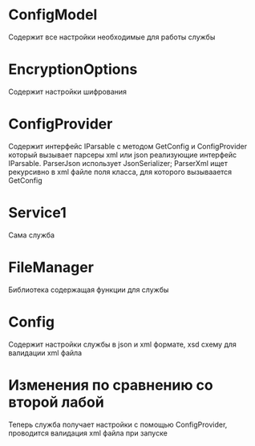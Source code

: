 # ConfigModel
Содержит все настройки необходимые для работы службы
# EncryptionOptions
Содержит настройки шифрования
# ConfigProvider
Содержит интерфейс IParsable с методом GetConfig и ConfigProvider который вызывает парсеры xml или json реализующие интерфейс IParsable.
ParserJson использует JsonSerializer; ParserXml ищет рекурсивно в xml файле поля класса, для которого вызываается GetConfig 
# Service1
Сама служба
# FileManager
Библиотека содержащая функции для службы
# Config
Содержит настройки службы в json и xml формате, xsd схему для валидации xml файла

# Изменения по сравнению со второй лабой
Теперь служба получает настройки с помощью ConfigProvider, проводится валидация xml файла при запуске
